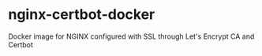 # nginx-certbot-docker
Docker image for NGINX configured with SSL through Let's Encrypt CA and Certbot
